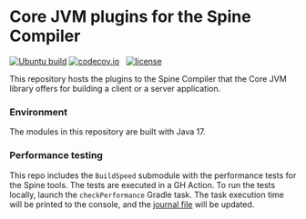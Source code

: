 # Core JVM plugins for the Spine Compiler

[![Ubuntu build][ubuntu-build-badge]][gh-actions]
[![codecov.io][codecov-badge]][codecov-data] &nbsp;
[![license][apache-badge]][apache-license]

This repository hosts the plugins to the Spine Compiler that the Core JVM library offers for
building a client or a server application.

### Environment

The modules in this repository are built with Java 17.

### Performance testing

This repo includes the `BuildSpeed` submodule with the performance tests for the Spine tools.
The tests are executed in a GH Action. To run the tests locally, launch the `checkPerformance`
Gradle task. The task execution time will be printed to the console, and 
the [journal file](./BuildSpeed/journal.log) will be updated.


[apache-badge]: https://img.shields.io/badge/license-Apache%20License%202.0-blue.svg?style=flat
[apache-license]: http://www.apache.org/licenses/LICENSE-2.0

[gh-actions]: https://github.com/SpineEventEngine/core-jvm-compiler/actions
[ubuntu-build-badge]: https://github.com/SpineEventEngine/core-jvm-compiler/actions/workflows/build-on-ubuntu.yml/badge.svg

[codecov-badge]: https://codecov.io/github/SpineEventEngine/core-jvm-compiler/coverage.svg?branch=master
[codecov-data]: https://codecov.io/github/SpineEventEngine/core-jvm-compiler?branch=master
